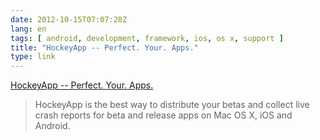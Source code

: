 ```yaml
---
date: 2012-10-15T07:07:28Z
lang: en
tags: [ android, development, framework, ios, os x, support ]
title: "HockeyApp -- Perfect. Your. Apps."
type: link
---
```


[HockeyApp -- Perfect. Your. Apps.](http://www.hockeyapp.net/)

> HockeyApp is the best way to distribute your betas and collect live
> crash reports for beta and release apps on Mac OS X, iOS and Android.

